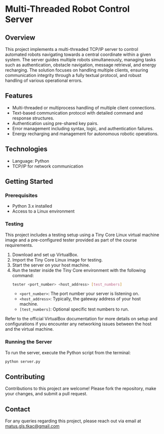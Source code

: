 
# Multi-Threaded Robot Control Server

## Overview
This project implements a multi-threaded TCP/IP server to control automated robots navigating towards a central coordinate within a given system. The server guides multiple robots simultaneously, managing tasks such as authentication, obstacle navigation, message retrieval, and energy recharging. The solution focuses on handling multiple clients, ensuring communication integrity through a fully textual protocol, and robust handling of various operational errors.

## Features
- Multi-threaded or multiprocess handling of multiple client connections.
- Text-based communication protocol with detailed command and response structures.
- Authentication using pre-shared key pairs.
- Error management including syntax, logic, and authentication failures.
- Energy recharging and management for autonomous robotic operations.

## Technologies
- Language: Python
- TCP/IP for network communication

## Getting Started

### Prerequisites
- Python 3.x installed
- Access to a Linux environment

### Testing
This project includes a testing setup using a Tiny Core Linux virtual machine image and a pre-configured tester provided as part of the course requirements.

1. Download and set up VirtualBox.
2. Import the Tiny Core Linux image for testing.
3. Start the server on your host machine.
4. Run the tester inside the Tiny Core environment with the following command:
   ```bash
   tester <port_number> <host_address> [test_numbers]
   ```
   - `<port_number>`: The port number your server is listening on.
   - `<host_address>`: Typically, the gateway address of your host machine.
   - `[test_numbers]`: Optional specific test numbers to run.

Refer to the official VirtualBox documentation for more details on setup and configurations if you encounter any networking issues between the host and the virtual machine.

### Running the Server
To run the server, execute the Python script from the terminal:
```bash
python server.py
```

## Contributing
Contributions to this project are welcome! Please fork the repository, make your changes, and submit a pull request.

## Contact
For any queries regarding this project, please reach out via email at matus.gls.tkac@gmail.com
